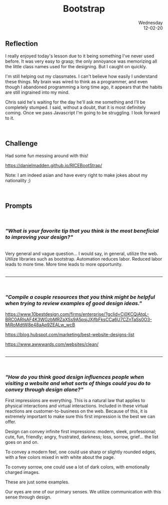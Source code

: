 <h1 style="text-align:center" > Bootstrap </h1>

<div style="text-align: right">Wednesday<br/>
12-02-20</div>

<h2 style="text-align:left" >Reflection</h2> 

I really enjoyed today's lesson due to it being something I've never used before. It was very easy to grasp; the only annoyance was memorizing all the little class names used for the designing. But I caught on quickly.

I'm still helping out my classmates. I can't believe how easily I understand these things. My brain was wired to think as a programmer, and even though I abandoned programming a long time ago, it appears that the habits are still ingrained into my mind.

Chris said he's waiting for the day he'll ask me something and I'll be completely stumped. I said, without a doubt, that it is most definitely coming. Once we pass Javascript I'm going to be struggling. I look forward to it.

<br/>

<h2 style="text-align:left" >Challenge</h2>

Had some fun messing around with this!

https://danielmadden.github.io/RICEBootStrap/

Note: I am indeed asian and have every right to make jokes about my nationality ;)

<br/>


## Prompts
<!-- <hr/> -->
<br/>

### *"What is your favorite tip that you think is the most beneficial to improving your design?"*
<br/>
Very general and vague question...
I would say, in general, utilize the web. Utilize libraries such as bootstrap. Automation reduces labor. Reduced labor leads to more time. More time leads to more opportunity. 
<br/><br/><hr/><br/>


### *"Compile a couple resources that you think might be helpful when trying to review examples of good design ideas."*
https://www.10bestdesign.com/firms/enterprise/?gclid=Cj0KCQiAtqL-BRC0ARIsAF4K3WGzbMRZaXSs9A5psjJXjfbFksCCa6U7CZnTaSs0O3-MjRoMdtW8e48aAp9ZEALw_wcB

https://blog.hubspot.com/marketing/best-website-designs-list

https://www.awwwards.com/websites/clean/
<br/><br/><hr/><br/>

### *"How do you think good design influences people when visiting a website and what sorts of things could you do to convey through design alone?"*
First impressions are everything. This is a natural law that applies to physical interactions and virtual interactions. Included in these virtual reactions are customer-to-business on the web. 
Because of this, it is extremely important to make sure this first impression is the best we can offer.

Design can convey infinite first impressions: modern, sleek, professional; cute, fun, friendly; angry, frustrated, darkness; loss, sorrow, grief... the list goes on and on. 

To convey a modern feel, one could use sharp or slightly rounded edges, with a few colors mixed in with white about the page. 

To convey sorrow, one could use a lot of dark colors, with emotionally charged images.

These are just some examples. 

Our eyes are one of our primary senses. We utilize communication with this sense through design.
<!-- <hr/> -->

